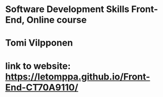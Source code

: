 # Software Development Skills Front-End, Online course
# Tomi Vilpponen
# link to website: https://letomppa.github.io/Front-End-CT70A9110/
